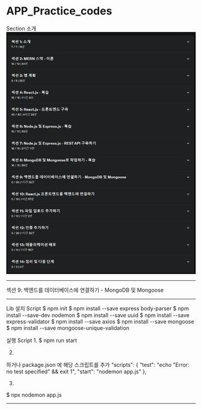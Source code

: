 # APP_Practice_codes

Section 소개
![alt text](image.png)

---------------------------

섹션 9: 백엔드를 데이터베이스에 연결하기 - MongoDB 및 Mongoose

---------------------------

Lib 설치 Script
$ npm init
$ npm install --save express body-parser
$ npm install --save-dev nodemon
$ npm install --save uuid
$ npm install --save express-validator
$ npm install --save axios
$ npm install --save mongoose
$ npm install --save mongoose-unique-validation

실행 Script
1. 
$ npm run start

2.
하거나 package.json 에 해당 스크립트를 추가
"scripts": {
    "test": "echo \"Error: no test specified\" && exit 1",
    "start": "nodemon app.js"
  },

3.
$ npx nodemon app.js

---------------------------
